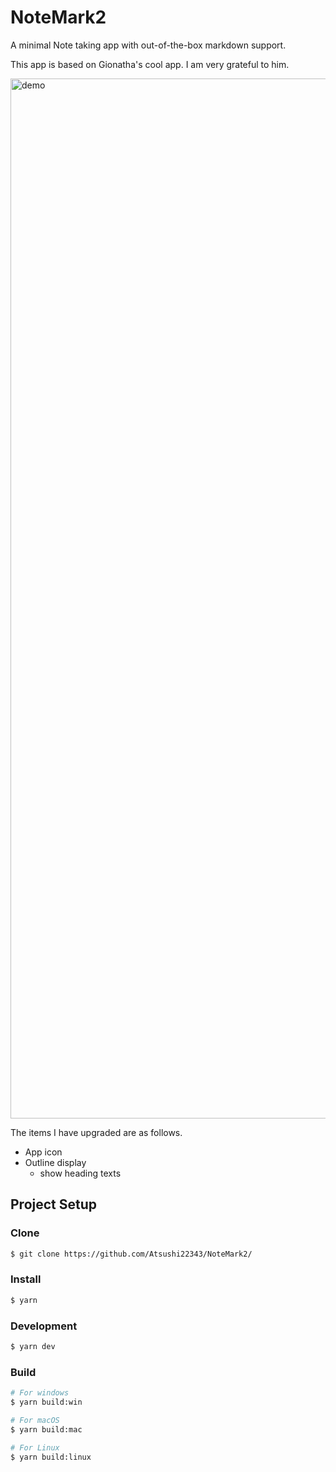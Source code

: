 # NoteMark2

A minimal Note taking app with out-of-the-box markdown support.

This app is based on Gionatha's cool app. I am very grateful to him.

<img width="1664" alt="demo" src="https://github.com/Atsushi22343/NoteMark2/assets/92620803/9b2d0363-3628-49a6-b01f-d9623a1e23cc">

The items I have upgraded are as follows.
- App icon
- Outline display
  - show heading texts

## Project Setup

### Clone

```bash
$ git clone https://github.com/Atsushi22343/NoteMark2/
```

### Install

```bash
$ yarn
```

### Development

```bash
$ yarn dev
```

### Build

```bash
# For windows
$ yarn build:win

# For macOS
$ yarn build:mac

# For Linux
$ yarn build:linux
```
